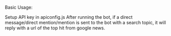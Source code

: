 Basic Usage:

Setup API key in apiconfig.js
After running the bot, if a direct message/direct mention/mention is sent to the bot with a search topic, it will reply with a url of the top hit from google news.
